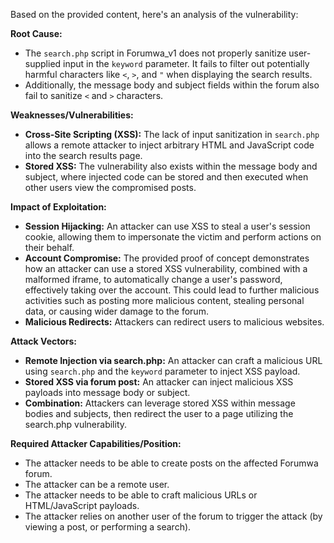 Based on the provided content, here's an analysis of the vulnerability:

**Root Cause:**

*   The `search.php` script in Forumwa_v1 does not properly sanitize user-supplied input in the `keyword` parameter. It fails to filter out potentially harmful characters like `<`, `>`, and `"` when displaying the search results.
*   Additionally, the message body and subject fields within the forum also fail to sanitize `<` and `>` characters.

**Weaknesses/Vulnerabilities:**

*   **Cross-Site Scripting (XSS):** The lack of input sanitization in `search.php` allows a remote attacker to inject arbitrary HTML and JavaScript code into the search results page.
*   **Stored XSS:** The vulnerability also exists within the message body and subject, where injected code can be stored and then executed when other users view the compromised posts.

**Impact of Exploitation:**

*   **Session Hijacking:** An attacker can use XSS to steal a user's session cookie, allowing them to impersonate the victim and perform actions on their behalf.
*   **Account Compromise:** The provided proof of concept demonstrates how an attacker can use a stored XSS vulnerability, combined with a malformed iframe, to automatically change a user's password, effectively taking over the account. This could lead to further malicious activities such as posting more malicious content, stealing personal data, or causing wider damage to the forum.
*   **Malicious Redirects:** Attackers can redirect users to malicious websites.

**Attack Vectors:**

*   **Remote Injection via search.php:** An attacker can craft a malicious URL using `search.php` and the `keyword` parameter to inject XSS payload.
*   **Stored XSS via forum post:** An attacker can inject malicious XSS payloads into message body or subject.
*   **Combination:** Attackers can leverage stored XSS within message bodies and subjects, then redirect the user to a page utilizing the search.php vulnerability.

**Required Attacker Capabilities/Position:**

*   The attacker needs to be able to create posts on the affected Forumwa forum.
*   The attacker can be a remote user.
*   The attacker needs to be able to craft malicious URLs or HTML/JavaScript payloads.
*   The attacker relies on another user of the forum to trigger the attack (by viewing a post, or performing a search).